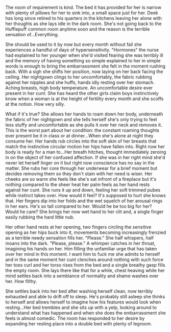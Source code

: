 The room of requirement is kind. The bed it has provided for her is narrow with plenty of pillows for her to sink into, a small space just for her. Deek has long since retired to his quarters in the kitchens leaving her alone with her thoughts as she lays idle in the dark room. She's not going back to the Hufflepuff common room anytime soon and the reason is the terrible sensation of...Everything. 

She should be used to it by now but every month without fail she experiences a handful of days of hypersensitivity. "Hormones" the nurse had explained to her younger when she'd visited fearing she was terribly ill and the memory of having something so simple explained to her in simple words is enough to bring the embarrassment she felt in the moment rushing back. With a sigh she shifts her position, now laying on her back facing the ceiling. Her nightgown clings to her uncomfortably, the fabric rubbing against her nipples and she huffs, hands idly resting over her stomach. Aching breasts, high body temperature. An uncomfortable desire ever present in her cunt. She has heard the other girls claim boys instinctively know when a woman is at the height of fertility every month and she scoffs at the notion. How very silly. 

What if it's true? She allows her hands to roam down her body, underneath the fabric of her nightgown and she tells herself she's only trying to feel less stuffy and uncomfortable as she pulls it over her neck and removes it. This is the worst part about her condition: the constant roaming thoughts ever present be it in class or at dinner...When she's alone at night they consume her. Her hands rub circles into the soft skin of her breasts that match the instinctive circular motion her hips have fallen into. Right now her body is ready for a man to...Her breath hitches, thought immediately zeroing in on the object of her confused affection. If she was in her right mind she'd never let herself linger on it but right now conscience has no say in the matter. 
She rubs her core through her underwear for a brief moment but decides removing them so they don't stain with her need is wiser. Her cheeks are so warm she feels like she's sat infront of a fireplace but it's nothing compared to the sheer heat her palm feels as her hand rests against her cunt. She runs it up and down, feeling her soft trimmed pubes while instinct takes over. How would it feel? It's supposed to hurt she knows that. Her fingers dip into her folds and the wet squelch of her arousal rings in her ears. He's so tall compared to her. Would he be too big for her? Would he care? She brings her now wet hand to her clit and, a single finger easily rubbing the hard little nub. 

Her other hand rests at her opening, two fingers circling the sensitive opening as her hips buck into it, movements becoming increasingly frenzied as a terrible needy sensation fills her. "Please." She half whispers, half moans into the dark. "Please, please." A whimper catches in her throat, imagining his hands on her. Him filling the unfamiliar urge that has taken over her mind in this moment. I want him to fuck me she admits to herself and in the same moment her cunt clenches around nothing with such force her toes curl and her torso rises from the bed and a single breathy gasp fills the empty room. She lays there like that for a while, chest heaving while her mind settles back into a semblance of normality and shame washes over her. How filthy.

She settles back into her bed after washing herself clean, now terribly exhausted and able to drift off to sleep. He's probably still asleep she thinks to herself and allows herself to imagine how his features would look when resting...Her bed trembles and she sits up with a yelp, looking around to understand what has happened and when she does the embarrassment she feels is almost comedic. The room has responded to her desire by expanding her resting place into a double bed with plenty of legroom.